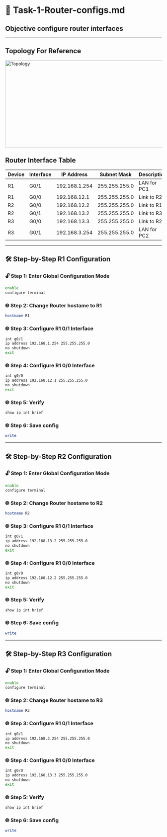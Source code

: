 # 🚀 Task-1-Router-configs.md

## Objective configure router interfaces

---

## Topology For Reference
<img width="695" height="280" alt="Topology" src="https://github.com/user-attachments/assets/9bb5387a-481b-4721-83d3-ff9d6468af84" />



## Router Interface Table
| Device | Interface | IP Address | Subnet Mask | Description |
|---------|------------|-------------|--------------|--------------|
| R1 | G0/1 | 192.168.1.254 | 255.255.255.0 | LAN for PC1 |
| R1 | G0/0 | 192.168.12.1 | 255.255.255.0 | Link to R2 |
| R2 | G0/0 | 192.168.12.2 | 255.255.255.0 | Link to R1 |
| R2 | G0/1 | 192.168.13.2 | 255.255.255.0 | Link to R3 |
| R3 | G0/0 | 192.168.13.3 | 255.255.255.0 | Link to R2 |
| R3 | G0/1 | 192.168.3.254 | 255.255.255.0 | LAN for PC2 |

---

## 🛠️ Step-by-Step R1 Configuration

### 🔓 Step 1: Enter Global Configuration Mode
```bash
enable
configure terminal
```

### 🌐 Step 2: Change Router hostame to R1
```bash
hostname R1
```

### 🌐 Step 3: Configure R1 0/1 Interface
```bash
int g0/1
ip address 192.168.1.254 255.255.255.0
no shutdown
exit
```

### 🌐 Step 4: Configure R1 0/0 Interface
```bash
int g0/0
ip address 192.168.12.1 255.255.255.0
no shutdown
exit
```

### 🌐 Step 5: Verify
```bash
show ip int brief
```

### 🌐 Step 6: Save config
```bash
write
```
---

## 🛠️ Step-by-Step R2 Configuration

### 🔓 Step 1: Enter Global Configuration Mode
```bash
enable
configure terminal
```

### 🌐 Step 2: Change Router hostame to R2
```bash
hostname R2
```

### 🌐 Step 3: Configure R1 0/1 Interface
```bash
int g0/1
ip address 192.168.13.2 255.255.255.0
no shutdown
exit
```

### 🌐 Step 4: Configure R1 0/0 Interface
```bash
int g0/0
ip address 192.168.12.2 255.255.255.0
no shutdown
exit
```

### 🌐 Step 5: Verify
```bash
show ip int brief
```

### 🌐 Step 6: Save config
```bash
write
```

---

## 🛠️ Step-by-Step R3 Configuration

### 🔓 Step 1: Enter Global Configuration Mode
```bash
enable
configure terminal
```

### 🌐 Step 2: Change Router hostame to R3
```bash
hostname R3
```

### 🌐 Step 3: Configure R1 0/1 Interface
```bash
int g0/1
ip address 192.168.3.254 255.255.255.0
no shutdown
exit
```

### 🌐 Step 4: Configure R1 0/0 Interface
```bash
int g0/0
ip address 192.168.13.3 255.255.255.0
no shutdown
exit
```

### 🌐 Step 5: Verify
```bash
show ip int brief
```

### 🌐 Step 6: Save config
```bash
write
```
